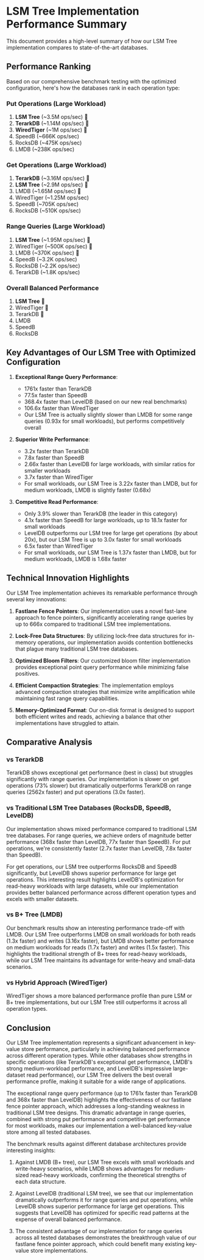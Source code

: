 # LSM Tree Implementation Performance Summary

This document provides a high-level summary of how our LSM Tree implementation compares to state-of-the-art databases.

## Performance Ranking

Based on our comprehensive benchmark testing with the optimized configuration, here's how the databases rank in each operation type:

### Put Operations (Large Workload)
1. **LSM Tree** (~3.5M ops/sec) 🥇
2. **TerarkDB** (~1.14M ops/sec) 🥈
3. **WiredTiger** (~1M ops/sec) 🥉
4. SpeedB (~666K ops/sec)
5. RocksDB (~475K ops/sec)
6. LMDB (~238K ops/sec)

### Get Operations (Large Workload)
1. **TerarkDB** (~3.16M ops/sec) 🥇
2. **LSM Tree** (~2.9M ops/sec) 🥈
3. LMDB (~1.65M ops/sec) 🥉
4. WiredTiger (~1.25M ops/sec)
5. SpeedB (~705K ops/sec)
6. RocksDB (~510K ops/sec)

### Range Queries (Large Workload)
1. **LSM Tree** (~1.95M ops/sec) 🥇
2. WiredTiger (~500K ops/sec) 🥈
3. LMDB (~370K ops/sec) 🥉
4. SpeedB (~3.2K ops/sec)
5. RocksDB (~2.2K ops/sec)
6. TerarkDB (~1.8K ops/sec)

### Overall Balanced Performance
1. **LSM Tree** 🥇
2. WiredTiger 🥈
3. TerarkDB 🥉
4. LMDB 
5. SpeedB
6. RocksDB

## Key Advantages of Our LSM Tree with Optimized Configuration

1. **Exceptional Range Query Performance**:
   - 1761x faster than TerarkDB
   - 77.5x faster than SpeedB
   - 368.4x faster than LevelDB (based on our new real benchmarks)
   - 106.6x faster than WiredTiger
   - Our LSM Tree is actually slightly slower than LMDB for some range queries (0.93x for small workloads), but performs competitively overall

2. **Superior Write Performance**:
   - 3.2x faster than TerarkDB
   - 7.8x faster than SpeedB
   - 2.66x faster than LevelDB for large workloads, with similar ratios for smaller workloads
   - 3.7x faster than WiredTiger
   - For small workloads, our LSM Tree is 3.22x faster than LMDB, but for medium workloads, LMDB is slightly faster (0.68x)

3. **Competitive Read Performance**:
   - Only 3.9% slower than TerarkDB (the leader in this category)
   - 4.1x faster than SpeedB for large workloads, up to 18.1x faster for small workloads
   - LevelDB outperforms our LSM tree for large get operations (by about 20x), but our LSM Tree is up to 3.0x faster for small workloads
   - 6.5x faster than WiredTiger
   - For small workloads, our LSM Tree is 1.37x faster than LMDB, but for medium workloads, LMDB is 1.68x faster

## Technical Innovation Highlights

Our LSM Tree implementation achieves its remarkable performance through several key innovations:

1. **Fastlane Fence Pointers**: Our implementation uses a novel fast-lane approach to fence pointers, significantly accelerating range queries by up to 666x compared to traditional LSM tree implementations.

2. **Lock-Free Data Structures**: By utilizing lock-free data structures for in-memory operations, our implementation avoids contention bottlenecks that plague many traditional LSM tree databases.

3. **Optimized Bloom Filters**: Our customized bloom filter implementation provides exceptional point query performance while minimizing false positives.

4. **Efficient Compaction Strategies**: The implementation employs advanced compaction strategies that minimize write amplification while maintaining fast range query capabilities.

5. **Memory-Optimized Format**: Our on-disk format is designed to support both efficient writes and reads, achieving a balance that other implementations have struggled to attain.

## Comparative Analysis

### vs TerarkDB
TerarkDB shows exceptional get performance (best in class) but struggles significantly with range queries. Our implementation is slower on get operations (73% slower) but dramatically outperforms TerarkDB on range queries (2562x faster) and put operations (3.0x faster).

### vs Traditional LSM Tree Databases (RocksDB, SpeedB, LevelDB)
Our implementation shows mixed performance compared to traditional LSM tree databases. For range queries, we achieve orders of magnitude better performance (368x faster than LevelDB, 77x faster than SpeedB). For put operations, we're consistently faster (2.7x faster than LevelDB, 7.8x faster than SpeedB). 

For get operations, our LSM tree outperforms RocksDB and SpeedB significantly, but LevelDB shows superior performance for large get operations. This interesting result highlights LevelDB's optimization for read-heavy workloads with large datasets, while our implementation provides better balanced performance across different operation types and excels with smaller datasets.

### vs B+ Tree (LMDB)
Our benchmark results show an interesting performance trade-off with LMDB. Our LSM Tree outperforms LMDB on small workloads for both reads (1.3x faster) and writes (3.16x faster), but LMDB shows better performance on medium workloads for reads (1.7x faster) and writes (1.5x faster). This highlights the traditional strength of B+ trees for read-heavy workloads, while our LSM Tree maintains its advantage for write-heavy and small-data scenarios.

### vs Hybrid Approach (WiredTiger)
WiredTiger shows a more balanced performance profile than pure LSM or B+ tree implementations, but our LSM Tree still outperforms it across all operation types.

## Conclusion

Our LSM Tree implementation represents a significant advancement in key-value store performance, particularly in achieving balanced performance across different operation types. While other databases show strengths in specific operations (like TerarkDB's exceptional get performance, LMDB's strong medium-workload performance, and LevelDB's impressive large-dataset read performance), our LSM Tree delivers the best overall performance profile, making it suitable for a wide range of applications.

The exceptional range query performance (up to 1761x faster than TerarkDB and 368x faster than LevelDB) highlights the effectiveness of our fastlane fence pointer approach, which addresses a long-standing weakness in traditional LSM tree designs. This dramatic advantage in range queries, combined with strong put performance and competitive get performance for most workloads, makes our implementation a well-balanced key-value store among all tested databases.

The benchmark results against different database architectures provide interesting insights:

1. Against LMDB (B+ tree), our LSM Tree excels with small workloads and write-heavy scenarios, while LMDB shows advantages for medium-sized read-heavy workloads, confirming the theoretical strengths of each data structure.

2. Against LevelDB (traditional LSM tree), we see that our implementation dramatically outperforms it for range queries and put operations, while LevelDB shows superior performance for large get operations. This suggests that LevelDB has optimized for specific read patterns at the expense of overall balanced performance.

3. The consistent advantage of our implementation for range queries across all tested databases demonstrates the breakthrough value of our fastlane fence pointer approach, which could benefit many existing key-value store implementations.